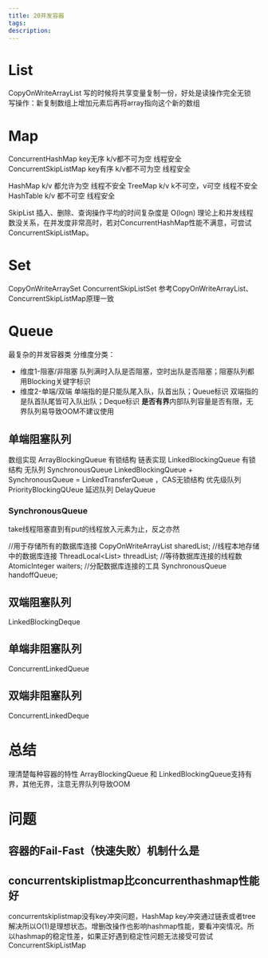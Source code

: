 ```yaml
---
title: 20并发容器
tags:
description:
---
```


# List 
CopyOnWriteArrayList
写的时候将共享变量复制一份，好处是读操作完全无锁
写操作：新复制数组上增加元素后再将array指向这个新的数组

# Map
ConcurrentHashMap key无序 k/v都不可为空 线程安全
ConcurrentSkipListMap key有序 k/v都不可为空 线程安全


HashMap k/v 都允许为空 线程不安全
TreeMap k/v k不可空，v可空 线程不安全
HashTable k/v 都不可空 线程安全

SkipList 插入、删除、查询操作平均的时间复杂度是	O(logn)
理论上和并发线程数没关系，在并发度非常高时，若对ConcurrentHashMap性能不满意，可尝试ConcurrentSkipListMap。

# Set
CopyOnWriteArraySet	
ConcurrentSkipListSet
参考CopyOnWriteArrayList、ConcurrentSkipListMap原理一致
# Queue
最复杂的并发容器类
分维度分类：
- 维度1-阻塞/非阻塞 
队列满时入队是否阻塞，空时出队是否阻塞；阻塞队列都用Blocking关键字标识
- 维度2-单端/双端 
单端指的是只能队尾入队，队首出队；Queue标识
双端指的是队首队尾皆可入队出队；Deque标识
**是否有界**内部队列容量是否有限，无界队列易导致OOM不建议使用
## 单端阻塞队列
数组实现 ArrayBlockingQueue 有锁结构
链表实现 LinkedBlockingQueue 有锁结构
无队列 SynchronousQueue
LinkedBlockingQueue + SynchronousQueue =  LinkedTransferQueue ，CAS无锁结构
优先级队列 PriorityBlockingQUeue 
延迟队列 DelayQueue

### SynchronousQueue
take线程阻塞直到有put的线程放入元素为止，反之亦然

//⽤于存储所有的数据库连接
CopyOnWriteArrayList<T>	sharedList;
//线程本地存储中的数据库连接
ThreadLocal<List<Object>>	threadList;
//等待数据库连接的线程数
AtomicInteger	waiters;
//分配数据库连接的⼯具
SynchronousQueue<T>	handoffQueue;

## 双端阻塞队列
LinkedBlockingDeque
## 单端非阻塞队列
ConcurrentLinkedQueue
## 双端非阻塞队列
ConcurrentLinkedDeque

# 总结
理清楚每种容器的特性
ArrayBlockingQueue 和 LinkedBlockingQueue支持有界，其他无界，注意无界队列导致OOM

# 问题
## 容器的Fail-Fast（快速失败）机制什么是
## concurrentskiplistmap比concurrenthashmap性能好
concurrentskiplistmap没有key冲突问题，HashMap key冲突通过链表或者tree解决所以O(1)是理想状态。增删改操作也影响hashmap性能，要看冲突情况。所以hashmap的稳定性差，如果正好遇到稳定性问题无法接受可尝试ConcurrentSkipListMap
